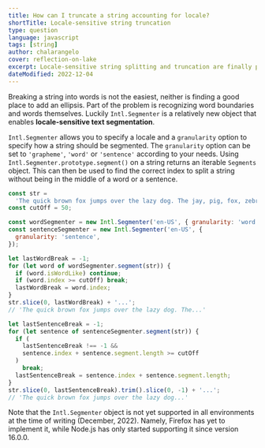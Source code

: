 ```yaml
---
title: How can I truncate a string accounting for locale?
shortTitle: Locale-sensitive string truncation
type: question
language: javascript
tags: [string]
author: chalarangelo
cover: reflection-on-lake
excerpt: Locale-sensitive string splitting and truncation are finally possible in JavaScript.
dateModified: 2022-12-04
---
```


Breaking a string into words is not the easiest, neither is finding a good place to add an ellipsis. Part of the problem is recognizing word boundaries and words themselves. Luckily `Intl.Segmenter` is a relatively new object that enables **locale-sensitive text segmentation**.

`Intl.Segmenter` allows you to specify a locale and a `granularity` option to specify how a string should be segmented. The `granularity` option can be set to `'grapheme'`, `'word'` or `'sentence'` according to your needs. Using `Intl.Segmenter.prototype.segment()` on a string returns an iterable `Segments` object. This can then be used to find the correct index to split a string without being in the middle of a word or a sentence.

```js
const str =
  'The quick brown fox jumps over the lazy dog. The jay, pig, fox, zebra and my wolves quack!';
const cutOff = 50;

const wordSegmenter = new Intl.Segmenter('en-US', { granularity: 'word' });
const sentenceSegmenter = new Intl.Segmenter('en-US', {
  granularity: 'sentence',
});

let lastWordBreak = -1;
for (let word of wordSegmenter.segment(str)) {
  if (word.isWordLike) continue;
  if (word.index >= cutOff) break;
  lastWordBreak = word.index;
}
str.slice(0, lastWordBreak) + '...';
// 'The quick brown fox jumps over the lazy dog. The...'

let lastSentenceBreak = -1;
for (let sentence of sentenceSegmenter.segment(str)) {
  if (
    lastSentenceBreak !== -1 &&
    sentence.index + sentence.segment.length >= cutOff
  )
    break;
  lastSentenceBreak = sentence.index + sentence.segment.length;
}
str.slice(0, lastSentenceBreak).trim().slice(0, -1) + '...';
// 'The quick brown fox jumps over the lazy dog...'
```

Note that the `Intl.Segmenter` object is not yet supported in all environments at the time of writing (December, 2022). Namely, Firefox has yet to implement it, while Node.js has only started supporting it since version 16.0.0.
